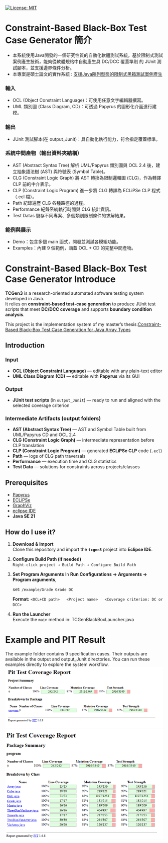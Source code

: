 [![License: MIT](https://img.shields.io/badge/License-MIT-green.svg)](LICENSE)
# Constraint-Based Black-Box Test Case Generator 簡介
- 本系統使用Java開發的一個研究性質的自動化軟體測試系統，基於限制式測試案例產生技術，能夠從軟體規格中自動產生具 DC/DCC 覆蓋準則 的 JUnit 測試腳本，並支援邊界條件分析。
- 本專案是碩士論文的實作系統 : [支援Java陣列型態的限制式黑箱測試案例產生](https://ndltd.ncl.edu.tw/cgi-bin/gs32/gsweb.cgi/ccd=rT2Se3/record?r1=1&h1=0)
### 輸入
- OCL (Object Constraint Language)：可使用任意文字編輯器撰寫。
- UML 類別圖 (Class Diagram, CD)：可透過 Papyrus 的圖形化介面進行建模。
### 輸出
- JUnit 測試腳本(在 output_Junit)：具自動化執行能力，符合指定覆蓋標準。
### 系統中間產物（輸出資料夾結構）
- AST (Abstract Syntax Tree)
  解析 UML/Papyrus 類別圖與 OCL 2.4 後，建立抽象語法樹 (AST) 與符號表 (Symbol Table)。
- CLG (Constraint Logic Graph)
  將 AST 轉換為限制邏輯圖 (CLG)，作為轉譯 CLP 前的中介表示。
- CLP (Constraint Logic Program)
  進一步將 CLG 轉譯為 ECLiPSe CLP 程式（.ecl 檔）。
- Path
  紀錄遍歷 CLG 各種路徑的過程。
- Performance
  紀錄系統執行時間與 CLG 統計資訊。
- Test Datas
  儲存不同專案、多個類別限制條件的求解結果。

### 範例與展示
- Demo：包含多個 main 函式，開發並測試各模組功能。
- Examples：內建 9 個範例，涵蓋 OCL + CD 的完整中間產物。

# Constraint-Based Black-Box Test Case Generator Introduce
**TCGen3** is a research-oriented automated software testing system developed in Java.  
It relies on **constraint-based test-case generation** to produce JUnit test scripts that meet **DC/DCC coverage** and supports **boundary condition analysis**.

This project is the implementation system of my master’s thesis:[Constraint-Based Black-Box Test Case Generation for Java Array Types](https://github.com/SamHseih/ocl-testcase-generator/edit/main/README.md)
## Introduction
### Input
- **OCL (Object Constraint Language)** — editable with any plain-text editor  
- **UML Class Diagram (CD)** — editable with **Papyrus** via its GUI
### Output
- **JUnit test scripts** (in `output_Junit`) — ready to run and aligned with the selected coverage criterion

### Intermediate Artifacts (output folders)
- **AST (Abstract Syntax Tree)** — AST and Symbol Table built from UML/Papyrus CD and OCL 2.4
- **CLG (Constraint Logic Graph)** — intermediate representation before CLP translation
- **CLP (Constraint Logic Program)** — generated **ECLiPSe CLP** code (`.ecl`)
- **Path** — logs of CLG path traversals
- **Performance** — execution time and CLG statistics
- **Test Data** — solutions for constraints across projects/classes

## Prerequisites
- [Papyrus](https://eclipse.dev/papyrus/) 
- [ECLiPSe](https://eclipseclp.org/)
- [GraphViz](https://graphviz.org/)
- [eclipse IDE](https://www.eclipse.org/)
- **Java SE 21**
## How do I use it?
1. **Download & Import**  
   Clone this repository and import the **`tcgen3`** project into **Eclipse IDE**.

2. **Configure Build Path (if needed)**  
   `Right-click project → Build Path → Configure Build Path`

3. **Set Program Arguments**
   In **Run Configurations → Arguments → Program arguments**,

   set: `/example/Grade Grade DC`

   **Format:**  `<OCL+CD path>   <Project name>   <Coverage criterion: DC or DCC>`

5. **Run the Launcher**  
Execute the `main` method in:
TCGenBlackBoxLauncher.java

# Example and PIT Result
The example folder contains 9 specification cases.
Their outputs are available in the output and output_Junit directories.
You can run these examples directly to explore the system workflow.
![Screenshot](output/PIT%20Result/Screenshot.png)
![Screenshot2](output/PIT%20Result/Screenshot_2.png)
